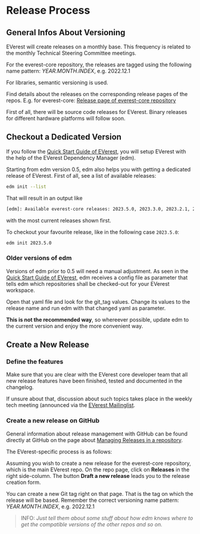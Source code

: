 # Release Process
## General Infos About Versioning

EVerest will create releases on a monthly base. This frequency is related to the monthly Technical Steering Committee meetings.

For the everest-core repository, the releases are tagged using the following name pattern: _YEAR.MONTH.INDEX_, e.g. 2022.12.1

For libraries, semantic versioning is used.

Find details about the releases on the corresponding release pages of the repos. E.g. for everest-core: [Release page of everest-core repository](https://github.com/EVerest/everest-core/releases)

First of all, there will be source code releases for EVerest. Binary releases for different hardware platforms will follow soon.

## Checkout a Dedicated Version
If you follow the
[Quick Start Guide of EVerest](https://everest.github.io/nightly/general/02_quick_start_guide.html), you will setup EVerest with the help of the
EVerest Dependency Manager (edm).

Starting from edm version 0.5, edm also helps you with getting a dedicated
release of EVerest. First of all, see a list of available releases:
```bash
edm init --list
```
That will result in an output like
```txt
[edm]: Available everest-core releases: 2023.5.0, 2023.3.0, 2023.2.1, 2023.2.0, 2023.1.0, 2022.12.1, 2022.12.0, 2022-11.0
```
with the most current releases shown first.

To checkout your favourite release, like in the following case `2023.5.0`:
```bash
edm init 2023.5.0
```

### Older versions of edm
Versions of edm prior to 0.5 will need a manual adjustment. As seen in the
[Quick Start Guide of EVerest](https://everest.github.io/nightly/general/02_quick_start_guide.html), edm receives a config file as parameter that
tells edm which repositories shall be checked-out for your EVerest workspace.

Open that yaml file and look for the git_tag values. Change its values to the
release name and run edm with that changed yaml as parameter.

__This is not the recommended way__, so whereever possible, update edm
to the current version and enjoy the more convenient way.

## Create a New Release

### Define the features
Make sure that you are clear with the EVerest core developer team that all
new release features have been finished, tested and documented in the
changelog.

If unsure about that, discussion about such topics takes place in the weekly
tech meeting (announced via the
[EVerest Mailinglist](https://lists.lfenergy.org/g/everest).

### Create a new release on GitHub

General information about release management with GitHub can be found directly
at GitHub on the page about
[Managing Releases in a repository](https://docs.github.com/en/repositories/releasing-projects-on-github/managing-releases-in-a-repository).

The EVerest-specific process is as follows:

Assuming you wish to create a new release for the everest-core repository,
which is the main EVerest repo. On the repo page, click on **Releases** in the
right side-column. The button **Draft a new release** leads you to the release
creation form.

You can create a new Git tag right on that page. That is the tag on which the
release will be based. Remember the correct versioning name pattern:
_YEAR.MONTH.INDEX_, e.g. 2022.12.1

> INFO: _Just tell them about some stuff about how edm knows where to
get the compatible versions of the other repos and so on._